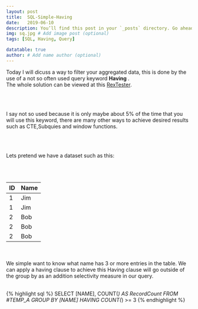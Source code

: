 ```yaml
---
layout: post
title:  SQL-Simple-Having
date:   2019-06-10 
description: You’ll find this post in your `_posts` directory. Go ahead and edit it and re-build the site to see your changes. # Add post description (optional)
img: sq.jpg # Add image post (optional)
tags: [SQL, Having, Query]

datatable: true
author: # Add name author (optional)
---
```


Today I will dicuss a way to filter your aggregated data, this is done by the use of a not so often used query keyword <strong> Having </strong>.
<br >
The whole solution can be viewed at this <a href="https://rextester.com/MIWL74883" target="_blank">RexTester</a>.

<br>
<br>

I say not so used because it is only maybe about 5% of the time that you will use this keyword, 
there are many other ways to achieve desired results such as CTE,Subquies and window functions.

<br>
<br>

Lets pretend we have a dataset such as this:

<br>
<br>

  <div class="container-fluid">
    <table class="datatable table table-hover table-bordered">
      <thead>
        <tr>
          <th>ID</th>
          <th>Name</th>
        </tr>
      </thead>
      <tfoot>
      </tfoot>
      <tbody>
        <tr>
          <td>1</td>
          <td>Jim</td>
        </tr>
		<tr>
          <td>1</td>
          <td>Jim</td>
        </tr>
        <tr>
          <td>2</td>
          <td>Bob</td>
        </tr>
        <tr>
          <td>2</td>
          <td>Bob</td>
        </tr>
		<tr>
          <td>2</td>
          <td>Bob</td>
        </tr>
      </tbody>
    </table>
  </div>
  
<br>
<br>
  We simple want to know what name has 3 or more entries in the table.
  We can apply a having clause to achieve this Having clause will go outside of the group by as an addition selectivity measure  in our query.
  
  <br>
<br>

{% highlight sql %}
  SELECT [NAME], COUNT(*) AS RecordCount FROM #TEMP_A GROUP BY [NAME] HAVING COUNT(*) >= 3
{% endhighlight %}  



  
  
  
  
  
